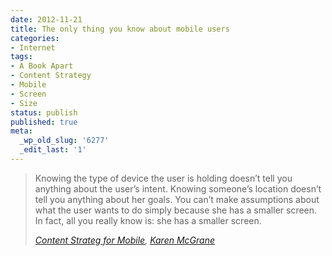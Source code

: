 ```yaml
---
date: 2012-11-21
title: The only thing you know about mobile users
categories:
- Internet
tags:
- A Book Apart
- Content Strategy
- Mobile
- Screen
- Size
status: publish
published: true
meta:
  _wp_old_slug: '6277'
  _edit_last: '1'
---
```

<blockquote><p>Knowing the type of device the user is holding doesn’t tell you anything about the user’s intent. Knowing someone’s location doesn’t tell you anything about her goals. You can’t make assumptions about what the user wants to do simply because she has a smaller screen.<br /> In fact, all you really know is: she has a smaller screen.</p>

<footer><p><cite><a href="https://www.abookapart.com/products/content-strategy-for-mobile">Content Strateg for Mobile</a>, <a href="https://twitter.com/karenmcgrane">Karen McGrane</a></cite></p></footer>

</blockquote>
